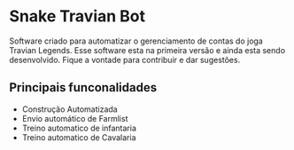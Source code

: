 # Snake Travian Bot

Software criado para automatizar o gerenciamento de contas do joga Travian Legends. Esse software esta na primeira versão e ainda esta sendo desenvolvido. Fique a vontade para contribuir e dar sugestões.

## Principais funconalidades

- Construção Automatizada
- Envio automático de Farmlist
- Treino automatico de infantaria
- Treino automatico de Cavalaria
